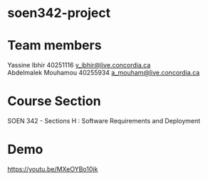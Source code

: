 # soen342-project

# Team members
  
  Yassine Ibhir 40251116  y_ibhir@live.concordia.ca  
  Abdelmalek Mouhamou 40255934  a_mouham@live.concordia.ca  

# Course Section 
  SOEN 342 - Sections H : Software Requirements and Deployment

# Demo 
https://youtu.be/MXeOYBo10jk

